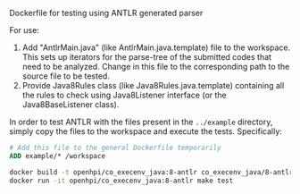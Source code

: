 Dockerfile for testing using ANTLR generated parser

For use:

1. Add "AntlrMain.java" (like AntlrMain.java.template) file to the workspace. This sets up iterators for the parse-tree of the submitted codes that need to be analyzed. Change <SubjectFileToTest> in this file to the corresponding path to the source file to be tested.
2. Provide Java8Rules class (like Java8Rules.java.template) containing all the rules to check using Java8Listener interface (or the Java8BaseListener class).

In order to test ANTLR with the files present in the `../example` directory, simply copy the files to the workspace and execute the tests. Specifically:

```dockerfile
# Add this file to the general Dockerfile temporarily
ADD example/* /workspace
```

```bash
docker build -t openhpi/co_execenv_java:8-antlr co_execenv_java/8-antlr 
docker run -it openhpi/co_execenv_java:8-antlr make test
```
